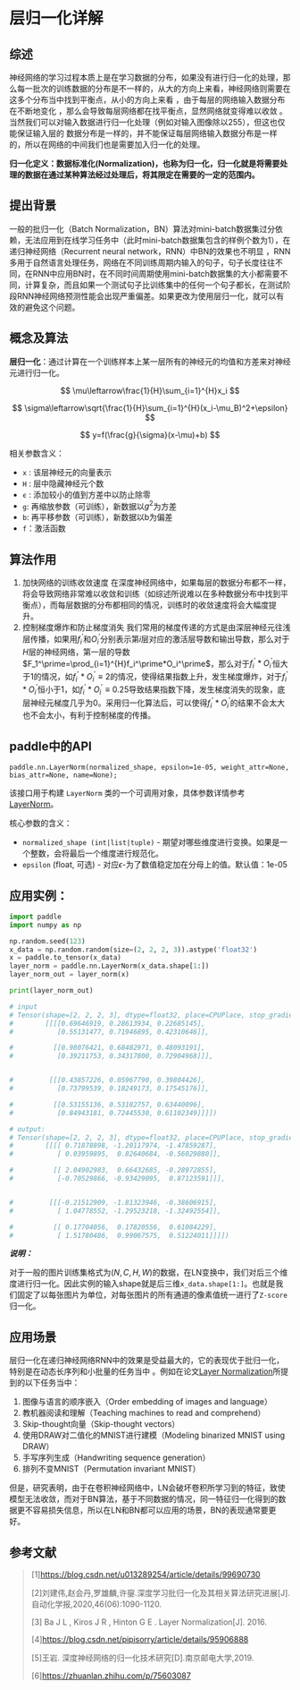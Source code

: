 # 层归一化详解

## 综述

神经网络的学习过程本质上是在学习数据的分布，如果没有进行归一化的处理，那么每一批次的训练数据的分布是不一样的，从大的方向上来看，神经网络则需要在这多个分布当中找到平衡点，从小的方向上来看 ，由于每层的网络输入数据分布在不断地变化 ，那么会导致每层网络都在找平衡点，显然网络就变得难以收敛 。当然我们可以对输入数据进行归一化处理（例如对输入图像除以255），但这也仅能保证输入层的 数据分布是一样的，并不能保证每层网络输入数据分布是一样的，所以在网络的中间我们也是需要加入归一化的处理。

**归一化定义：数据标准化(Normalization)，也称为归一化，归一化就是将需要处理的数据在通过某种算法经过处理后，将其限定在需要的一定的范围内。**

## 提出背景

一般的批归一化（Batch Normalization，BN）算法对mini-batch数据集过分依赖，无法应用到在线学习任务中（此时mini-batch数据集包含的样例个数为1），在递归神经网络（Recurrent neural network，RNN）中BN的效果也不明显 ，RNN多用于自然语言处理任务，网络在不同训练周期内输入的句子，句子长度往往不同，在RNN中应用BN时，在不同时间周期使用mini-batch数据集的大小都需要不同，计算复杂，而且如果一个测试句子比训练集中的任何一个句子都长，在测试阶段RNN神经网络预测性能会出现严重偏差。如果更改为使用层归一化，就可以有效的避免这个问题。

## 概念及算法

**层归一化**：通过计算在一个训练样本上某一层所有的神经元的均值和方差来对神经元进行归一化。



$$
\mu\leftarrow\frac{1}{H}\sum_{i=1}^{H}x_i
$$

$$
\sigma\leftarrow\sqrt{\frac{1}{H}\sum_{i=1}^{H}(x_i-\mu_B)^2+\epsilon}
$$

$$
y=f(\frac{g}{\sigma}(x-\mu)+b)
$$

相关参数含义：

- `x` : 该层神经元的向量表示
- `H` : 层中隐藏神经元个数
- `ϵ` : 添加较小的值到方差中以防止除零
- `g`: 再缩放参数（可训练），新数据以$g^2$为方差
- `b`: 再平移参数（可训练），新数据以b为偏差
- `f`：激活函数

## 算法作用

1. 加快网络的训练收敛速度
   在深度神经网络中，如果每层的数据分布都不一样，将会导致网络非常难以收敛和训练（如综述所说难以在多种数据分布中找到平衡点），而每层数据的分布都相同的情况，训练时的收敛速度将会大幅度提升。
2. 控制梯度爆炸和防止梯度消失
   我们常用的梯度传递的方式是由深层神经元往浅层传播，如果用$f_{i}^\prime$和$O_i^\prime$分别表示第$i$层对应的激活层导数和输出导数，那么对于$H$层的神经网络，第一层的导数$F_1^\prime=\prod_{i=1}^{H}f_i^\prime*O_i^\prime$，那么对于$f_i^\prime*O_i^\prime$恒大于1的情况，如$f_i^\prime*O_i^\prime\equiv2$的情况，使得结果指数上升，发生梯度爆炸，对于$f_i^\prime*O_i^\prime$恒小于1，如$f_i^\prime*O_i^\prime\equiv0.25$导致结果指数下降，发生梯度消失的现象，底层神经元梯度几乎为0。采用归一化算法后，可以使得$f_i^\prime*O_i^\prime$的结果不会太大也不会太小，有利于控制梯度的传播。

## **paddle中的API** 

`paddle.nn.LayerNorm(normalized_shape, epsilon=1e-05, weight_attr=None, bias_attr=None, name=None);`

该接口用于构建 `LayerNorm` 类的一个可调用对象，具体参数详情参考[LayerNorm](https://www.paddlepaddle.org.cn/documentation/docs/zh/api/paddle/nn/LayerNorm_cn.html#cn-api-nn-layernorm)。

核心参数的含义：

- `normalized_shape (int|list|tuple)` - 期望对哪些维度进行变换。如果是一个整数，会将最后一个维度进行规范化。
- `epsilon` (float, 可选) - 对应$\epsilon$-为了数值稳定加在分母上的值。默认值：1e-05

## **应用实例**：

```python
import paddle
import numpy as np

np.random.seed(123)
x_data = np.random.random(size=(2, 2, 2, 3)).astype('float32')
x = paddle.to_tensor(x_data)
layer_norm = paddle.nn.LayerNorm(x_data.shape[1:])
layer_norm_out = layer_norm(x)

print(layer_norm_out)

# input
# Tensor(shape=[2, 2, 2, 3], dtype=float32, place=CPUPlace, stop_gradient=True,
#        [[[[0.69646919, 0.28613934, 0.22685145],
#           [0.55131477, 0.71946895, 0.42310646]],

#          [[0.98076421, 0.68482971, 0.48093191],
#           [0.39211753, 0.34317800, 0.72904968]]],


#         [[[0.43857226, 0.05967790, 0.39804426],
#           [0.73799539, 0.18249173, 0.17545176]],

#          [[0.53155136, 0.53182757, 0.63440096],
#           [0.84943181, 0.72445530, 0.61102349]]]])

# output:
# Tensor(shape=[2, 2, 2, 3], dtype=float32, place=CPUPlace, stop_gradient=True,
#        [[[[ 0.71878898, -1.20117974, -1.47859287],
#           [ 0.03959895,  0.82640684, -0.56029880]],

#          [[ 2.04902983,  0.66432685, -0.28972855],
#           [-0.70529866, -0.93429095,  0.87123591]]],


#         [[[-0.21512909, -1.81323946, -0.38606915],
#           [ 1.04778552, -1.29523218, -1.32492554]],

#          [[ 0.17704056,  0.17820556,  0.61084229],
#           [ 1.51780486,  0.99067575,  0.51224011]]]])
```

***说明：***

对于一般的图片训练集格式为$(N,C,H,W)$的数据，在LN变换中，我们对后三个维度进行归一化。因此实例的输入shape就是后三维`x_data.shape[1:]`。也就是我们固定了以每张图片为单位，对每张图片的所有通道的像素值统一进行了`Z-score`归一化。

## 应用场景

层归一化在递归神经网络RNN中的效果是受益最大的，它的表现优于批归一化，特别是在动态长序列和小批量的任务当中 。例如在论文[Layer Normalization](https://xueshu.baidu.com/usercenter/paper/show?paperid=bce50fa3f4f88216264baf4ff6c26f5d&site=xueshu_se)所提到的以下任务当中：

1. 图像与语言的顺序嵌入（Order embedding of images and language）
2. 教机器阅读和理解（Teaching machines to read and comprehend）
3. Skip-thought向量（Skip-thought vectors）
4. 使用DRAW对二值化的MNIST进行建模（Modeling binarized MNIST using DRAW）
5. 手写序列生成（Handwriting sequence generation）
6. 排列不变MNIST（Permutation invariant MNIST）

但是，研究表明，由于在卷积神经网络中，LN会破坏卷积所学习到的特征，致使模型无法收敛，而对于BN算法，基于不同数据的情况，同一特征归一化得到的数据更不容易损失信息，所以在LN和BN都可以应用的场景，BN的表现通常要更好。

## 参考文献

> [1]https://blog.csdn.net/u013289254/article/details/99690730
>
> [2]刘建伟,赵会丹,罗雄麟,许鋆.深度学习批归一化及其相关算法研究进展[J].自动化学报,2020,46(06):1090-1120.
>
> [3] Ba J L ,  Kiros J R ,  Hinton G E . Layer Normalization[J].  2016.
>
> [4]https://blog.csdn.net/pipisorry/article/details/95906888
>
> [5]王岩. 深度神经网络的归一化技术研究[D].南京邮电大学,2019.
>
> [6]https://zhuanlan.zhihu.com/p/75603087
